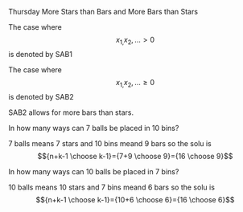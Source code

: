 ---
---

Thursday More Stars than Bars and More Bars than Stars

The case where $$x_{1,}x_{2},...>0$$ is denoted by SAB1

The case where $$x_{1,}x_{2},...\geq0$$ is denoted by SAB2

SAB2 allows for more bars than stars.

In how many ways can 7 balls be placed in 10 bins?

7 balls means 7 stars and 10 bins meand 9 bars so the solu is $${n+k-1 \choose k-1}={7+9 \choose 9}={16 \choose 9}$$

In how many ways can 10 balls be placed in 7 bins?

10 balls means 10 stars and 7 bins meand 6 bars so the solu is $${n+k-1 \choose k-1}={10+6 \choose 6}={16 \choose 6}$$

